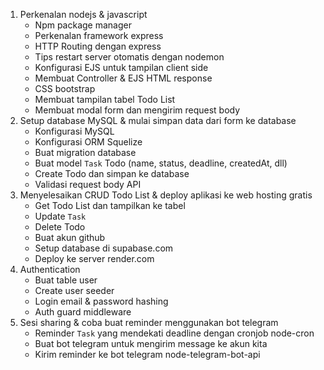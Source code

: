 1. Perkenalan nodejs & javascript
   - Npm package manager
   - Perkenalan framework express
   - HTTP Routing dengan express
   - Tips restart server otomatis dengan nodemon
   - Konfigurasi EJS untuk tampilan client side
   - Membuat Controller & EJS HTML response
   - CSS bootstrap
   - Membuat tampilan tabel Todo List
   - Membuat modal form dan mengirim request body
2. Setup database MySQL & mulai simpan data dari form ke database
   - Konfigurasi MySQL
   - Konfigurasi ORM Squelize
   - Buat migration database
   - Buat model `Task` Todo (name, status, deadline, createdAt, dll)
   - Create Todo dan simpan ke database
   - Validasi request body API
3. Menyelesaikan CRUD Todo List & deploy aplikasi ke web hosting gratis
   - Get Todo List dan tampilkan ke tabel
   - Update `Task`
   - Delete Todo
   - Buat akun github
   - Setup database di supabase.com
   - Deploy ke server render.com
4. Authentication
   - Buat table user
   - Create user seeder
   - Login email & password hashing
   - Auth guard middleware
5. Sesi sharing & coba buat reminder menggunakan bot telegram
   - Reminder `Task` yang mendekati deadline dengan cronjob node-cron
   - Buat bot telegram untuk mengirim message ke akun kita
   - Kirim reminder ke bot telegram node-telegram-bot-api
